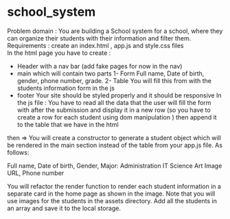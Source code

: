 # school_system
Problem domain : 
You are building a School system for a school, where they can organize their students with their information and filter them.
Requirements :
create an index.html , app.js and style.css files   
In the html page you have to create :
   - Header with a nav bar (add fake pages for now in the nav) 
   - main which will contain two parts 
               1- Form 
                     Full name, Date of birth, gender, phone number, grade. 
               2- Table 
                    You will fill this from with the students information form in the js 
  - footer 
Your site should be styled properly and it should be responsive 
In the js file : 
 You have to read all the data that the user will fill the form with after the submission and display it in a new row (so you have to create a row for each student using dom manipulation ) then append it to the table that we have in the html

then =>
You will create a constructor to generate a student object which will be rendered in the main section instead of the table  from your app.js file. As follows:

Full name,
Date of birth,
Gender,
Major: 
Administration
IT
Science
Art
Image URL,
Phone number

You will refactor the render function to render each student information in a separate card in the home page as shown in the image. Note that you will use images for the students in the assets directory.
Add all the students in an array and save it to the local storage.
